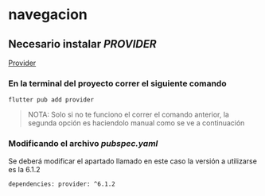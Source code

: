 # navegacion

## Necesario instalar *PROVIDER* 
[Provider](https://pub.dev/packages/provider)

### En la terminal del proyecto correr el siguiente comando
`` flutter pub add provider ``

> NOTA: Solo si no te funciono el correr el comando anterior, la segunda opción es haciendolo manual como se ve a continuación

### Modificando el archivo *pubspec.yaml*
Se deberá modificar el apartado llamado en este caso la versión a utilizarse es la 6.1.2

` dependencies:
  provider: ^6.1.2 `


